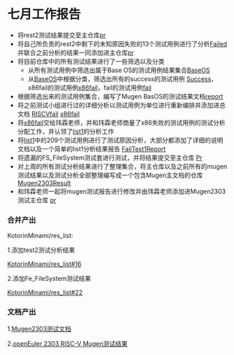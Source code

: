 # 七月工作报告

- 将rest2测试结果提交至主仓库[pr](https://github.com/KotorinMinami/res_list/pull/11)
- 将自己所负责的rest2中剩下的未知原因失败的13个测试用例进行了分析[Failed](https://github.com/Pagerd/PLCT/blob/main/TestReport/Rest2/failed.md)并联合之前分析的结果一同添加进主仓库[pr](https://github.com/KotorinMinami/res_list/pull/16)
- 将目前仓库中的所有测试结果进行了一些筛选以及分类
  - 从所有测试用例中筛选出属于Base OS的测试用例结果集合[BaseOS](https://github.com/Pagerd/PLCT/blob/main/Report/week/week4/baseos.csv)
  - 从[BaseOS](https://github.com/Pagerd/PLCT/blob/main/Report/week/week4/baseos.csv)中根据分类，筛选出所有的success的测试用例 [Success](https://github.com/Pagerd/PLCT/blob/main/Report/week/week4/success.csv)，x86fail的测试用例[x86fail](https://github.com/Pagerd/PLCT/blob/main/Report/week/week4/x86fail.csv)，fail的测试用例[fail](https://github.com/Pagerd/PLCT/blob/main/Report/week/week4/fail.csv)
- 根据筛选出来的测试用例集合，编写了Mugen BasOS的测试结果文档[report](https://github.com/Pagerd/PLCT/blob/main/2303Mugen/2303Mugen.md)
- 将之前测试小组进行过的详细分析以测试用例为单位进行重新编排并添加进总文档 [RISCVfail](https://github.com/Pagerd/PLCT/blob/main/2303Mugen/RISCVfail/) [x86fail](https://github.com/Pagerd/PLCT/blob/main/2303Mugen/x86Fail/)
- 将[x86fail](https://github.com/Pagerd/PLCT/blob/main/Report/week/week4/x86fail.csv)交给玮霖老师，并和玮霖老师商量了x86失败的测试用例的测试分析分配工作，并认领了[list1](https://github.com/weilinfox/PLCT-Working/tree/master/Done/Week9/lists)的分析工作
- 将[list1](https://github.com/weilinfox/PLCT-Working/tree/master/Done/Week9/lists)中的209个测试用例进行了测试原因分析，大部分都添加了详细的说明文档以及一个简单的list1分析结果报告 [FailTest1Report](./week6/FailTest1Report.md)
- 将遗漏的FS_FileSystem测试套进行测试，并将结果提交至主仓库 [Pr](https://github.com/KotorinMinami/res_list/pull/22)
- 对上周的所有测试分析结果进行了整理集合，将主仓库以及之前所有的mugen测试结果以及测试分析全部整理编写成一个包含Mugen主文档的仓库[Mugen2303Result](https://github.com/Pagerd/Mugen2303Result)
- 和玮霖老师一起将mugen测试报告进行修改并由玮霖老师添加进Mugen2303测试主仓库 [pr](https://gitee.com/yunxiangluo/oerv-2303-test/pulls/2)

### 合并产出

KotorinMinami/res_list:

1.添加test2测试分析结果

[KotorinMinami/res_list#16](https://github.com/KotorinMinami/res_list/pull/16)  

2.添加Fe_FileSystem测试结果

[KotorinMinami/res_list#22]((https://github.com/KotorinMinami/res_list/pull/22))  

### 文档产出

1.[Mugen2303测试文档](https://github.com/Pagerd/PLCT/blob/main/2303Mugen/2303Mugen.md)

2.[openEuler 2303 RISC-V Mugen测试结果](https://github.com/Pagerd/Mugen2303Result)
